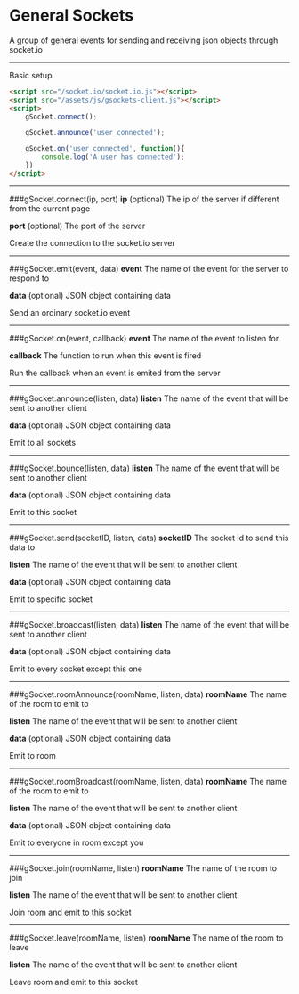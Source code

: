 # General Sockets

A group of general events for sending and receiving json objects through socket.io

---

Basic setup

```html
<script src="/socket.io/socket.io.js"></script>
<script src="/assets/js/gsockets-client.js"></script>
<script>
	gSocket.connect();

	gSocket.announce('user_connected');

	gSocket.on('user_connected', function(){
		console.log('A user has connected');
	})
</script>
```

---

###gSocket.connect(ip, port)
**ip** (optional) The ip of the server if different from the current page

**port** (optional) The port of the server

Create the connection to the socket.io server

---

###gSocket.emit(event, data)
**event** The name of the event for the server to respond to

**data** (optional) JSON object containing data

Send an ordinary socket.io event

---

###gSocket.on(event, callback)
**event** The name of the event to listen for

**callback** The function to run when this event is fired

Run the callback when an event is emited from the server

---

###gSocket.announce(listen, data)
**listen** The name of the event that will be sent to another client

**data** (optional) JSON object containing data

Emit to all sockets

---

###gSocket.bounce(listen, data)
**listen** The name of the event that will be sent to another client

**data** (optional) JSON object containing data

Emit to this socket

---

###gSocket.send(socketID, listen, data)
**socketID** The socket id to send this data to

**listen** The name of the event that will be sent to another client

**data** (optional) JSON object containing data

Emit to specific socket

---

###gSocket.broadcast(listen, data)
**listen** The name of the event that will be sent to another client

**data** (optional) JSON object containing data

Emit to every socket except this one

---

###gSocket.roomAnnounce(roomName, listen, data)
**roomName** The name of the room to emit to

**listen** The name of the event that will be sent to another client

**data** (optional) JSON object containing data

Emit to room

---

###gSocket.roomBroadcast(roomName, listen, data)
**roomName** The name of the room to emit to

**listen** The name of the event that will be sent to another client

**data** (optional) JSON object containing data

Emit to everyone in room except you

---

###gSocket.join(roomName, listen)
**roomName** The name of the room to join

**listen** The name of the event that will be sent to another client

Join room and emit to this socket

---

###gSocket.leave(roomName, listen)
**roomName** The name of the room to leave

**listen** The name of the event that will be sent to another client

Leave room and emit to this socket